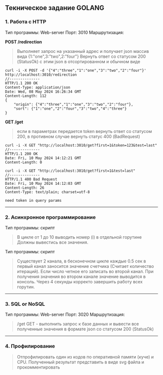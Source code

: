 ## Текническое задание GOLANG

### 1. Работа с HTTP
Тип программы: Web-server
Порт: 3010
Маршрутизация:

**POST /redirection**  
> Выполняет запрос на указанный адрес и получает json массив вида {1:"one",3:"two",2:"four"}
> Вернуть ответ со статусом 200 (StatusOk) c этим json в отсортированном и обычном виде
```
curl -i -X POST -d '{"4":"three","1":"one","3":"two","2":"four"}' http://localhost:3010/redirection
//--------------
HTTP/1.1 200 OK
Content-Type: application/json
Date: Wed, 08 May 2024 16:26:34 GMT
Content-Length: 112
{ 
    "origin": {"4":"three","1":"one","3":"two","2":"four"}, 
    "sort": {"1":"one","2":"four","3":"two","4":"three"} 
}
```

**GET /get**  
> если в параметрах передается token вернуть ответ со статусом 200, в противном случае вернуть статус 400 (BadRequest)
```
curl -i -X GET "http://localhost:3010/get?first=1&token=123&test=last"
//--------------
HTTP/1.1 200 OK
Date: Fri, 10 May 2024 14:12:21 GMT
Content-Length: 0

curl -i -X GET "http://localhost:3010/get?first=1&test=last"
//--------------
HTTP/1.1 400 Bad Request
Date: Fri, 10 May 2024 14:12:03 GMT
Content-Length: 26
Content-Type: text/plain; charset=utf-8

need token in query params
```
---
### 2. Асинхронное программирование
Тип программы: скрипт

> В цикле от 1 до 10 выводить номер (i) в отдельной горутине
> Должны вывестись все значения.

Тип программы: скрипт

> Существует 2 канала, в бесконечном цикле каждые 0.5 сек в первый канал заносится значение счетчика (Считает количество итераций). Если число четное его записать во второй канал.
> При получения значения во втором канале значение выводится в консоль.
> Через 4 секунды корректо завершить работу всех горутин.


---
### 3. SQL or NoSQL
Тип программы: Web-server
Порт: 3020
Маршрутизация:

> /get GET - выполнить запрос к базе данных и вывести все полученные значения в формате json cо статусом 200 (StatusOk)

---
### 4. Профилирование

> Отпрофилировать один из кодов по оперативной памяти (куче) и CPU. Полученный результат представить в виде svg файла и прокомментировать